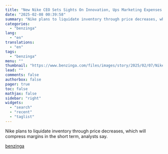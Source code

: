```yaml
---
title: "New Nike CEO Sets Sights On Innovation, Ups Marketing Expenses To &#39;10% Of Sales&#39;"
date: "2025-02-08 00:39:58"
summary: "Nike plans to liquidate inventory through price decreases, which will compress margins in the short term, analysts say."
categories:
  - "benzinga"
lang:
  - "en"
translations:
  - "en"
tags:
  - "benzinga"
menu: ""
thumbnail: "https://www.benzinga.com/files/images/story/2025/02/07/Nike-Inc-_0.jpeg"
lead: ""
comments: false
authorbox: false
pager: true
toc: false
mathjax: false
sidebar: "right"
widgets:
  - "search"
  - "recent"
  - "taglist"
---
```


Nike plans to liquidate inventory through price decreases, which will compress margins in the short term, analysts say.

[benzinga](https://www.benzinga.com/general/sports/25/02/43566426/nike-ceo-sets-sights-on-innovation-marketing-amid-struggles)
